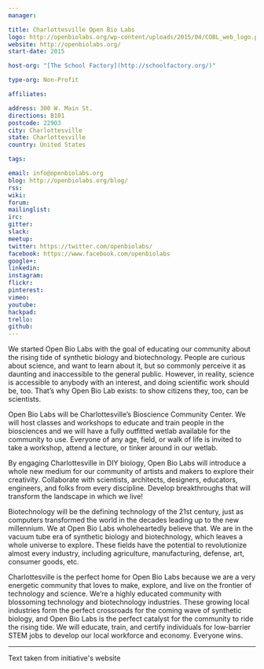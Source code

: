 ```yaml
---
manager:

title: Charlottesville Open Bio Labs
logo: http://openbiolabs.org/wp-content/uploads/2015/04/COBL_web_logo.png
website: http://openbiolabs.org/
start-date: 2015

host-org: "[The School Factory](http://schoolfactory.org/)"

type-org: Non-Profit

affiliates:

address: 300 W. Main St.
directions: B101
postcode: 22903
city: Charlottesville
state: Charlottesville
country: United States

tags:

email: info@openbiolabs.org
blog: http://openbiolabs.org/blog/
rss:
wiki:
forum:
mailinglist:
irc:
gitter:
slack:
meetup:
twitter: https://twitter.com/openbiolabs/
facebook: https://www.facebook.com/openbiolabs
google+:
linkedin:
instagram:
flickr:
pinterest:
vimeo:
youtube:
hackpad:
trello:
github:
---
```


We started Open Bio Labs with the goal of educating our community about the rising tide of synthetic biology and biotechnology. People are curious about science, and want to learn about it, but so commonly perceive it as daunting and inaccessible to the general public. However, in reality, science is accessible to anybody with an interest, and doing scientific work should be, too. That’s why Open Bio Lab exists: to show citizens they, too, can be scientists.

Open Bio Labs will be Charlottesville’s Bioscience Community Center.  We will host classes and workshops to educate and train people in the biosciences and we will have a fully outfitted wetlab available for the community to use. Everyone of any age, field, or walk of life is invited to take a workshop, attend a lecture, or tinker around in our wetlab.

By engaging Charlottesville in DIY biology, Open Bio Labs will introduce a whole new medium for our community of artists and makers to explore their creativity. Collaborate with scientists, architects, designers, educators, engineers, and folks from every discipline. Develop breakthroughs that will transform the landscape in which we live!

Biotechnology will be the defining technology of the 21st century, just as computers transformed the world in the decades leading up to the new millennium. We at Open Bio Labs wholeheartedly believe that. We are in the vacuum tube era of synthetic biology and biotechnology, which leaves a whole universe to explore. These fields have the potential to revolutionize almost every industry, including agriculture, manufacturing, defense, art, consumer goods, etc.

Charlottesville is the perfect home for Open Bio Labs because we are a very energetic community that loves to make, explore, and live on the frontier of technology and science. We’re a highly educated community with blossoming technology and biotechnology industries. These growing local industries form the perfect crossroads for the coming wave of synthetic biology, and Open Bio Labs is the perfect catalyst for the community to ride the rising tide. We will educate, train, and certify individuals for low-barrier STEM jobs to develop our local workforce and economy. Everyone wins.

---
Text taken from initiative's website
